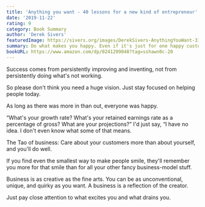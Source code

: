 ```yaml
---
title: 'Anything you want - 40 lessons for a new kind of entrepreneur'
date: '2019-11-22'
rating: 9
category: Book Summary
author: 'Derek Sivers'
featuredImage: https://sivers.org/images/DerekSivers-AnythingYouWant-318x450.jpg
summary: Do what makes you happy. Even if it's just for one happy customer.
bookURL: https://www.amazon.com/dp/0241209048?tag=sshawn0c-20
---
```


Success comes from persistently improving and inventing, not from persistently doing what's not working.

So please don't think you need a huge vision. Just stay focused on helping people today.

As long as there was more in than out, everyone was happy.

“What's your growth rate? What's your retained earnings rate as a percentage of gross? What are your projections?” I'd just say, “I have no idea. I don't even know what some of that means.

The Tao of business: Care about your customers more than about yourself, and you'll do well.

If you find even the smallest way to make people smile, they'll remember you more for that smile than for all your other fancy business-model stuff.

Business is as creative as the fine arts. You can be as unconventional, unique, and quirky as you want. A business is a reflection of the creator.

Just pay close attention to what excites you and what drains you.
